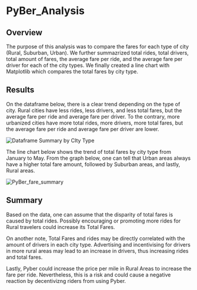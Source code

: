 # PyBer_Analysis

## Overview

The purpose of this analysis was to compare the fares for each type of city (Rural, Suburban, Urban). We further summazrized total rides, total drivers, total amount of fares, the average fare per ride, and the average fare per driver for each of the city types. We finally created a line chart with Matplotlib which compares the total fares by city type.

## Results

On the dataframe below, there is a clear trend depending on the type of city. Rural cities have less rides, less drivers, and less total fares, but the average fare per ride and average fare per driver. To the contrary, more urbanized cities have more total rides, more drivers, more total fares, but the average fare per ride and average fare per driver are lower. 

![Dataframe Summary by CIty Type](https://user-images.githubusercontent.com/88448731/190299607-429163c9-22e3-4e75-a251-9daf2efa5849.PNG)

The line chart below shows the trend of total fares by city type from January to May. From the graph below, one can tell that Urban areas always have a higher total fare amount, followed by Suburban areas, and lastly, Rural areas.

![PyBer_fare_summary](https://user-images.githubusercontent.com/88448731/190299320-e55455bf-3e34-493a-9217-7b5297b86d3e.png)

## Summary

Based on the data, one can assume that the disparity of total fares is caused by total rides. Possibly encouraging or promoting more rides for Rural travelers could increase its Total Fares. 

On another note, Total Fares and rides may be directly correlated with the amount of drivers in each city type. Advertising and incentivising for drivers in more rural areas may lead to an increase in drivers, thus increasing rides and total fares. 

Lastly, Pyber could increase the price per mile in Rural Areas to increase the fare per ride. Nevertheless, this is a risk and could cause a negative reaction by decentivizng riders from using Pyber.
